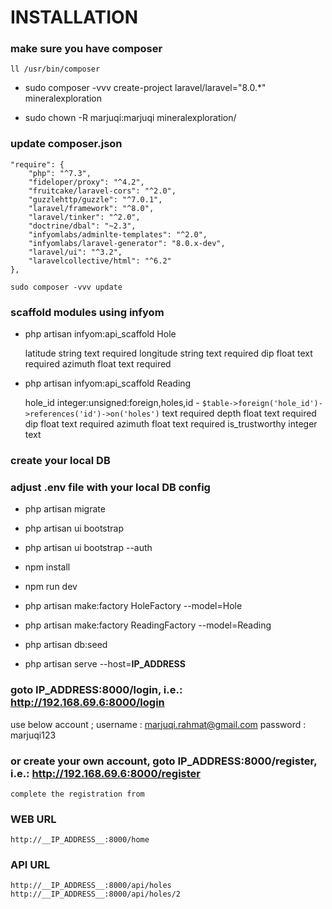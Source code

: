 
# INSTALLATION

### make sure you have composer 

	ll /usr/bin/composer


- sudo composer -vvv create-project laravel/laravel="8.0.*" mineralexploration

- sudo chown -R marjuqi:marjuqi mineralexploration/

### update composer.json

    "require": {
        "php": "^7.3",
        "fideloper/proxy": "^4.2",
        "fruitcake/laravel-cors": "^2.0",
        "guzzlehttp/guzzle": "^7.0.1",
        "laravel/framework": "^8.0",
        "laravel/tinker": "^2.0",
        "doctrine/dbal": "~2.3",
        "infyomlabs/adminlte-templates": "^2.0",
        "infyomlabs/laravel-generator": "8.0.x-dev",
        "laravel/ui": "^3.2",
        "laravelcollective/html": "^6.2"
    },

	sudo composer -vvv update

### scaffold modules using infyom

- php artisan infyom:api_scaffold Hole

	latitude string text
	required
	longitude string text
	required
	dip float text
	required
	azimuth float text
	required

- php artisan infyom:api_scaffold Reading

	hole_id integer:unsigned:foreign,holes,id - `$table->foreign('hole_id')->references('id')->on('holes')` text
	required
	depth float text
	required
	dip float text
	required
	azimuth float text
	required
	is_trustworthy integer text

### create your local DB

### adjust .env file with your local DB config

- php artisan migrate

- php artisan ui bootstrap

- php artisan ui bootstrap --auth

- npm install

- npm run dev

- php artisan make:factory HoleFactory --model=Hole

- php artisan make:factory ReadingFactory --model=Reading

- php artisan db:seed

- php artisan serve --host=__IP_ADDRESS__

### goto __IP_ADDRESS__:8000/login, i.e.: http://192.168.69.6:8000/login

use below account ;
	username : marjuqi.rahmat@gmail.com
	password : marjuqi123

### or create your own account, goto __IP_ADDRESS__:8000/register, i.e.: http://192.168.69.6:8000/register
	complete the registration from

### WEB URL

	http://__IP_ADDRESS__:8000/home

### API URL 

	http://__IP_ADDRESS__:8000/api/holes
	http://__IP_ADDRESS__:8000/api/holes/2

